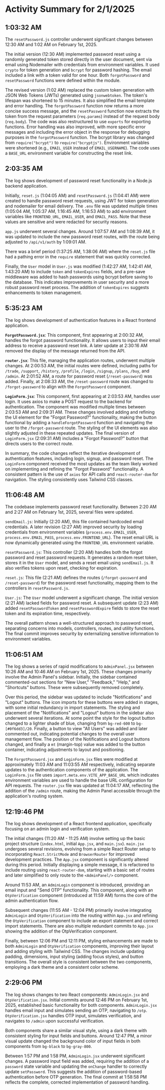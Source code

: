 # Activity Summary for 2/1/2025

## 1:03:32 AM
The `resetPassword.js` controller underwent significant changes between 12:30 AM and 1:02 AM on February 1st, 2025.

The initial version (12:30 AM) implemented password reset using a randomly generated token stored directly in the user document,  sent via email using Nodemailer with credentials from environment variables.  It used `crypto` for token generation and `bcrypt` for password hashing.  The email included a link with a token valid for one hour.  Both `forgotPassword` and `resetPassword` functions were defined within the module.


The revised version (1:02 AM) replaced the custom token generation with JSON Web Tokens (JWTs) generated using `jsonwebtoken`.  The token's lifespan was shortened to 15 minutes.  It also simplified the email template and error handling.  The `forgotPassword` function now returns a more concise success message, and the  `resetPassword`  function now extracts the token from the request parameters (`req.params`) instead of the request body (`req.body`).  The code was also restructured to use `exports` for exporting functions.  Error handling was also improved, with more specific error messages and including the error object in the response for debugging purposes in the `forgotPassword` function.  The bcrypt library was changed from `require("bcrypt")` to `require("bcryptjs")`.  Environment variables were shortened (e.g., `EMAIL_USER` instead of `EMAIL_USERNAME`).  The code uses a `BASE_URL` environment variable for constructing the reset link.


## 2:03:35 AM
The log shows development of password reset functionality in a Node.js backend application.

Initially,  `reset.js` (1:04:05 AM) and `resetPassword.js` (1:04:41 AM) were created to handle password reset requests, using JWT for token generation and nodemailer for email delivery.  The `.env` file was updated multiple times (1:05:04 AM, 1:05:37 AM, 1:16:45 AM, 1:16:53 AM) to add environment variables like `FRONTEND_URL`, `EMAIL_USER`, and `EMAIL_PASS`.  Note that these values are sensitive and were redacted for security reasons.

`app.js` underwent several changes.  Around 1:07:57 AM and 1:08:39 AM, it was updated to include the new password reset routes, with the route being adjusted to `/api/v1/auth` by 1:09:01 AM.

There was a brief period (1:37:25 AM, 1:38:06 AM)  where the `reset.js` file had a pathing error in the `require` statement that was quickly corrected.

Finally, the `User` model in `User.js` was modified (1:42:27 AM, 1:42:41 AM, 1:43:20 AM) to include `token` and `tokenExpires` fields, and a pre-save middleware was added to hash passwords using bcrypt before saving to the database.  This indicates improvements in user security and a more robust password reset process.  The addition of `tokenExpires` suggests enhancements to token management.


## 5:35:23 AM
The log shows development of authentication features in a React frontend application.

**`ForgotPassword.jsx`**:  This component, first appearing at 2:00:32 AM, handles the forgot password functionality.  It allows users to input their email address to receive a password reset link.  A later update at 2:30:16 AM removed the display of the message returned from the API.


**`router.jsx`**: This file, managing the application routes, underwent multiple changes. At 2:00:53 AM, the initial routes were defined, including paths for `/trade`, `/support`, `/history`, `/profile`, `/login`, `/signup`, `/plans`, `/buy`, and `/admin`. At 2:01:52 AM, a route for password reset (`/reset-password`) was added.  Finally, at 2:08:33 AM, the `/reset-password` route was changed to `/forgot-password`  to align with the `ForgotPassword` component.


**`LoginForm.jsx`**: This component, first appearing at 2:03:53 AM, handles user login.  It uses axios to make a POST request to the backend for authentication.  The component was modified multiple times between 2:03:53 AM and 2:09:31 AM.  These changes involved adding and refining the UI element for the "Forgot Password?" functionality,  making the button functional by adding a `handleForgotPassword` function and navigating the user to the `/forgot-password` route.  The styling of the UI elements was also slightly adjusted in these repeated updates.  The final version of `LoginForm.jsx` (2:09:31 AM) includes a "Forgot Password?" button that directs users to the correct route.

In summary, the code changes reflect the iterative development of authentication features, including login, signup, and password reset. The `LoginForm` component received the most updates as the team likely worked on implementing and refining the "Forgot Password" functionality.  A consistent pattern is the use of `axios` for API calls and  `react-router-dom` for navigation.  The styling consistently uses Tailwind CSS classes.


## 11:06:48 AM
The codebase implements password reset functionality.  Between 2:20 AM and 2:27 AM on February 1st, 2025, several files were updated.

`sendEmail.js`:  Initially (2:20 AM), this file contained hardcoded email credentials.  A later revision (2:27 AM) improved security by loading credentials from environment variables (`process.env.EMAIL_USER`, `process.env.EMAIL_PASS`, `process.env.FRONTEND_URL`). The reset email URL is now dynamically generated using the `FRONTEND_URL` environment variable.

`resetPassword.js`: This controller (2:20 AM) handles both the forgot password and reset password requests.  It generates a random reset token, stores it in the `User` model, and sends a reset email using `sendEmail.js`.  It also verifies tokens upon reset, checking for expiration.

`reset.js`: This file (2:21 AM) defines the routes (`/forgot-password` and `/reset-password`) for the password reset functionality, mapping them to the controllers in `resetPassword.js`.

`User.js`:  The `User` model underwent a significant change. The initial version (2:21 AM) lacked fields for password reset. A subsequent update (2:23 AM) added `resetPasswordToken` and `resetPasswordExpire` fields to store the reset token and its expiration time, respectively.

The overall pattern shows a well-structured approach to password reset, separating concerns into models, controllers, routes, and utility functions. The final commit improves security by externalizing sensitive information to environment variables.


## 11:06:51 AM
The log shows a series of rapid modifications to `AdminPanel.jsx` between 10:26 AM and 10:46 AM on February 1st, 2025.  These changes primarily involve the Admin Panel's sidebar. Initially, the sidebar contained commented-out sections for "New User," "Feedback," "Help," and "Shortcuts" buttons.  These were subsequently removed completely.

Over this period, the sidebar was updated to include "Notifications" and "Logout" buttons.  The icon imports for these buttons were added in stages, with some initial redundancy in import statements.  The styling and placement of the "Notifications" and "Logout" buttons in the sidebar also underwent several iterations.  At some point the style for the logout button changed to a lighter shade of blue, changing from `bg-red-600` to `bg-[#0f6dd3]/20`.  Finally, a button to view "All Users" was added and later commented out, indicating potential changes to the overall user management flow.  The position of the Notifications and Logout buttons changed, and finally a `mt` (margin-top) value was added to the button container, indicating adjustments to layout and positioning.


The `ForgotPassword.jsx` and `LoginForm.jsx` files were modified at approximately 11:03 AM and 11:03:55 AM respectively, indicating separate updates to the authentication components of the application.  The `LoginForm.jsx` file uses `import.meta.env.VITE_APP_BASE_URL` which indicates environment variables are used to handle the base URL configuration for API requests. The `router.jsx` file was updated at 11:04:17 AM, reflecting the addition of the `/admin` route, making the Admin Panel accessible through the application's routing system.


## 12:19:46 PM
The log shows development of a React frontend application, specifically focusing on an admin login and verification system.

The initial changes (11:20 AM - 11:25 AM) involve setting up the basic project structure (`index.html`, initial `App.jsx`, and `main.jsx`).  `main.jsx` undergoes several revisions, evolving from a simple React Router setup to incorporating  `React.StrictMode` and `BrowserRouter` for improved development practices.  The `App.jsx` component is significantly altered during this period. Initially displaying a simple message, it is refactored to include routing using `react-router-dom`, starting with a basic set of routes and later simplified to only route to the `<AdminPanel/>` component.

Around 11:53 AM, an `AdminLogin` component is introduced, providing an email input and "Send OTP" functionality.  This component, along with an `OtpVerification` component (introduced at 11:59 AM) forms the core of the admin authentication flow.

Subsequent changes (11:55 AM - 12:04 PM) primarily involve integrating `AdminLogin` and `OtpVerification` into the routing within `App.jsx` and refining the `OtpVerification` component to include an export statement and correct import statements. There are also multiple redundant commits to `App.jsx` showing the addition of the OtpVerification component.

Finally, between 12:06 PM and 12:11 PM,  styling enhancements are made to both `AdminLogin` and `OtpVerification` components, improving their layout and adding styling with Tailwind CSS. The changes include updating padding, dimensions, input styling (adding focus styles), and button transitions.  The overall style is consistent between the two components, employing a dark theme and a consistent color scheme.


## 2:29:06 PM
The log shows changes to two React components: `AdminLogin.jsx` and `OtpVerification.jsx`.  Initial commits around 12:46 PM on February 1st, 2025, established basic functionality for both components. `AdminLogin.jsx` handles email input and simulates sending an OTP, navigating to `/otp`. `OtpVerification.jsx` handles OTP input, simulates verification, and navigates to `/admin` upon successful verification.

Both components share a similar visual style, using a dark theme with consistent styling for input fields and buttons.  Around 12:47 PM, a minor visual update changed the background color of input fields in both components from `bg-black` to `bg-gray-800`.

Between 1:57 PM and 1:58 PM, `AdminLogin.jsx` underwent significant changes.  A password input field was added, requiring the addition of a `password` state variable and updating the `onChange` handler to correctly update `setPassword`.  This suggests the addition of password-based authentication before OTP generation.  The final commit at 1:58:58 PM reflects the complete, corrected implementation of password handling.
